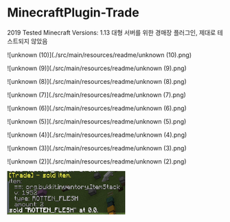 # MinecraftPlugin-Trade
2019
Tested Minecraft Versions: 1.13
대형 서버를 위한 경매장 플러그인, 제대로 테스트되지 않았음

![unknown (10)](./src/main/resources/readme/unknown (10).png)

![unknown (9)](./src/main/resources/readme/unknown (9).png)

![unknown (8)](./src/main/resources/readme/unknown (8).png)

![unknown (7)](./src/main/resources/readme/unknown (7).png)

![unknown (6)](./src/main/resources/readme/unknown (6).png)

![unknown (5)](./src/main/resources/readme/unknown (5).png)

![unknown (4)](./src/main/resources/readme/unknown (4).png)

![unknown (3)](./src/main/resources/readme/unknown (3).png)

![unknown (2)](./src/main/resources/readme/unknown (2).png)

![unknown](./src/main/resources/readme/unknown.png)
